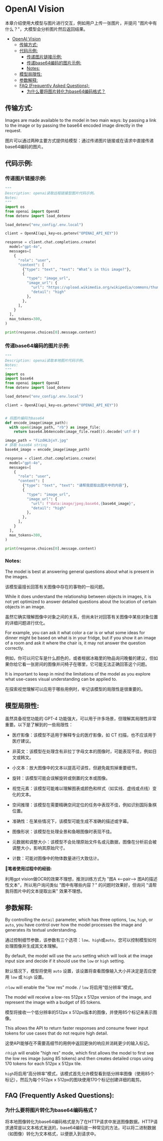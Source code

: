 # OpenAI Vision

本章介绍使用大模型与图片进行交互，例如用户上传一张图片，并提问 "图片中有什么？"，大模型会分析图片然后返回结果。<br>
- [OpenAI Vision](#openai-vision)
  - [传输方式:](#传输方式)
  - [代码示例:](#代码示例)
    - [传递图片链接示例:](#传递图片链接示例)
    - [传递base64编码的图片示例:](#传递base64编码的图片示例)
    - [Notes:](#notes)
  - [模型局限性:](#模型局限性)
  - [参数解释:](#参数解释)
  - [FAQ (Frequently Asked Questions):](#faq-frequently-asked-questions)
    - [为什么要将图片转化为base64编码格式？](#为什么要将图片转化为base64编码格式)


## 传输方式:

Images are made available to the model in two main ways: by passing a link to the image or by passing the base64 encoded image directly in the request.<br>

图片可以通过两种主要方式提供给模型：通过传递图片链接或在请求中直接传递base64编码的图片。<br>


## 代码示例:

### 传递图片链接示例:

```python
"""
Description: openai读取远程链接型图片代码示例。
Notes: 
"""
import os
from openai import OpenAI
from dotenv import load_dotenv

load_dotenv("env_config/.env.local")

client = OpenAI(api_key=os.getenv("OPENAI_API_KEY"))

response = client.chat.completions.create(
  model="gpt-4o",
  messages=[
    {
      "role": "user",
      "content": [
        {"type": "text", "text": "What’s in this image?"},
        {
          "type": "image_url",
          "image_url": {
            "url": "https://upload.wikimedia.org/wikipedia/commons/thumb/d/dd/Gfp-wisconsin-madison-the-nature-boardwalk.jpg/2560px-Gfp-wisconsin-madison-the-nature-boardwalk.jpg",
            "detail": "high"
          },
        },
      ],
    }
  ],
  max_tokens=300,
)

print(response.choices[0].message.content)
```

### 传递base64编码的图片示例:

```python
"""
Description: openai读取本地图片代码示例。
Notes: 
"""
import os
import base64
from openai import OpenAI
from dotenv import load_dotenv

load_dotenv("env_config/.env.local")

client = OpenAI(api_key=os.getenv("OPENAI_API_KEY"))


# 将图片编码为base64
def encode_image(image_path):
  with open(image_path, "rb") as image_file:
    return base64.b64encode(image_file.read()).decode('utf-8')

image_path = "FizdHLbjxY.jpg"
# 获取 base64 string
base64_image = encode_image(image_path)

response = client.chat.completions.create(
  model="gpt-4o",
  messages=[
    {
      "role": "user",
      "content": [
        {"type": "text", "text": "请帮我提取出图片中的内容"},
        {
          "type": "image_url",  
          "image_url": {
            "url": f"data:image/jpeg;base64,{base64_image}",
            "detail": "high"
          },
        },
      ],
    }
  ],
  max_tokens=300,
)

print(response.choices[0].message.content)
```

### Notes:

The model is best at answering general questions about what is present in the images.<br>

该模型最擅长回答有关图像中存在的事物的一般问题。<br>

While it does understand the relationship between objects in images, it is not yet optimized to answer detailed questions about the location of certain objects in an image.<br>

虽然它确实理解图像中对象之间的关系，但尚未针对回答有关图像中某些对象位置的详细问题进行优化。<br>

For example, you can ask it what color a car is or what some ideas for dinner might be based on what is in your fridge, but if you show it an image of a room and ask it where the chair is, it may not answer the question correctly.<br>

例如，你可以问它车是什么颜色的，或者根据冰箱里的物品询问晚餐的建议，但如果你给它看一张房间的图像并问椅子在哪里，它可能无法正确回答这个问题。<br>

It is important to keep in mind the limitations of the model as you explore what use-cases visual understanding can be applied to. <br>

在探索视觉理解可以应用于哪些用例时，牢记该模型的局限性是很重要的。<br>


## 模型局限性:

虽然具备视觉功能的 GPT-4 功能强大，可以用于许多场景，但理解其局限性非常重要。以下是了解到的一些局限性：<br>

- 医疗影像：该模型不适用于解释专业的医疗影像，如 CT 扫描，也不应该用于医疗建议。

- 非英文：该模型在处理含有非拉丁字母文本的图像时，可能表现不佳，例如日文或韩文。

- 小文本：放大图像中的文本以提高可读性，但避免裁剪掉重要细节。

- 旋转：该模型可能会误解旋转或倒置的文本或图像。

- 视觉元素：该模型可能难以理解图表或颜色和样式（如实线、虚线或点线）变化的文本。

- 空间推理：该模型在需要精确空间定位的任务中表现不佳，例如识别国际象棋位置。

- 准确性：在某些情况下，该模型可能生成不准确的描述或字幕。

- 图像形状：该模型在处理全景和鱼眼图像时表现不佳。

- 元数据和调整大小：该模型不会处理原始文件名或元数据，图像在分析前会被调整大小，影响其原始尺寸。

- 计数：可能对图像中的物体数量进行大致估计。

**🚨笔者使用过程中的经验:**<br>

利用gpt vision做OCR的效果不理想，推测训练方式为 "图A <--pair--> 图A的描述性文本"，所以用户询问类似 "图中有哪些内容？" 的问题时效果好，但询问 "请帮我将图片中的文本提取出来" 效果不理想。<br>


## 参数解释:

By controlling the `detail` parameter, which has three options, `low`, `high`, or `auto`, you have control over how the model processes the image and generates its textual understanding.<br>

通过控制细节参数，该参数有三个选项：`low`、`high`或`auto`，您可以控制模型如何处理图像并生成其文本理解。<br>

By default, the model will use the `auto` setting which will look at the image input size and decide if it should use the `low` or `high` setting.<br>

默认情况下，模型将使用 `auto` 设置，该设置将查看图像输入大小并决定是否应使用 `low` 或 `high` 设置。<br>

🔥`low` will enable the "low res" mode. / `low` 将启用“低分辨率”模式。<br>

The model will receive a low-res 512px x 512px version of the image, and represent the image with a budget of 85 tokens.<br>

模型将接收一个低分辨率的512px x 512px版本的图像，并使用85个标记来表示图像。<br>

This allows the API to return faster responses and consume fewer input tokens for use cases that do not require high detail.<br>

这使API能够在不需要高细节的用例中返回更快的响应并消耗更少的输入标记。<br>

🔥`high` will enable "high res" mode, which first allows the model to first see the low res image (using 85 tokens) and then creates detailed crops using 170 tokens for each 512px x 512px tile.<br>

`high`将启用“高分辨率”模式，该模式首先允许模型看到低分辨率图像（使用85个标记），然后为每个512px x 512px的图块使用170个标记创建详细的裁剪。<br>


## FAQ (Frequently Asked Questions): 

### 为什么要将图片转化为base64编码格式？

将本地图像转化为base64编码格式是为了在HTTP请求中发送图像数据。HTTP请求通常是以文本格式发送的，base64编码是一种常见的方法，可以将二进制数据（如图像）转化为文本格式，以便嵌入到请求中。<br>